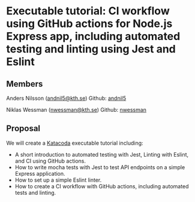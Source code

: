 # Executable tutorial: CI workflow using GitHub actions for Node.js Express app, including automated testing and linting using Jest and Eslint

## Members
Anders Nilsson (andnil5@kth.se) Github: [andnil5](https://github.com/andnil5)

Niklas Wessman (nwessman@kth.se) Github: [nwessman](https://github.com/nwessman)

## Proposal
We will create a [Katacoda](https://www.katacoda.com/) executable tutorial including:
* A short introduction to automated testing with Jest, Linting with Eslint, and CI using GitHub actions.
* How to write mocha tests with Jest to test API endpoints on a simple Express application.
* How to set up a simple Eslint linter.
* How to create a CI workflow with GitHub actions, including automated tests and linting.